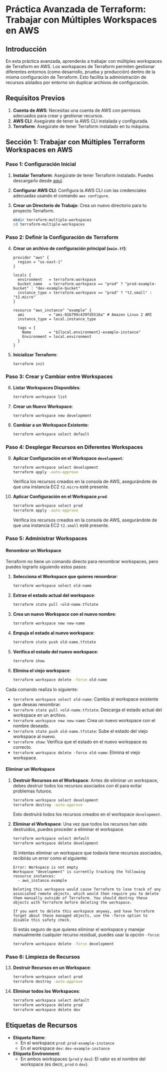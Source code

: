 # Práctica Avanzada de Terraform: Trabajar con Múltiples Workspaces en AWS

## Introducción

En esta práctica avanzada, aprenderás a trabajar con múltiples workspaces de Terraform en AWS. Los workspaces de Terraform permiten gestionar diferentes entornos (como desarrollo, prueba y producción) dentro de la misma configuración de Terraform. Esto facilita la administración de recursos aislados por entorno sin duplicar archivos de configuración.

## Requisitos Previos

1. **Cuenta de AWS**: Necesitas una cuenta de AWS con permisos adecuados para crear y gestionar recursos.
2. **AWS CLI**: Asegúrate de tener la AWS CLI instalada y configurada.
3. **Terraform**: Asegúrate de tener Terraform instalado en tu máquina.

## Sección 1: Trabajar con Múltiples Terraform Workspaces en AWS

### Paso 1: Configuración Inicial

1. **Instalar Terraform**: Asegúrate de tener Terraform instalado. Puedes descargarlo desde [aquí](https://www.terraform.io/downloads).
2. **Configurar AWS CLI**: Configura la AWS CLI con las credenciales adecuadas usando el comando `aws configure`.
3. **Crear un Directorio de Trabajo**: Crea un nuevo directorio para tu proyecto Terraform.

    ```bash
    mkdir terraform-multiple-workspaces
    cd terraform-multiple-workspaces
    ```

### Paso 2: Definir la Configuración de Terraform

4. **Crear un archivo de configuración principal (`main.tf`)**: 

    ```hcl
    provider "aws" {
      region = "us-east-1"
    }

    locals {
      environment   = terraform.workspace
      bucket_name   = terraform.workspace == "prod" ? "prod-example-bucket" : "dev-example-bucket"
      instance_type = terraform.workspace == "prod" ? "t2.small" : "t2.micro"
    }

    resource "aws_instance" "example" {
      ami           = "ami-01b799c439fd5516a" # Amazon Linux 2 AMI
      instance_type = local.instance_type

      tags = {
        Name        = "${local.environment}-example-instance"
        Environment = local.environment
      }
    }
    ```

5. **Inicializar Terraform**:

    ```bash
    terraform init
    ```

### Paso 3: Crear y Cambiar entre Workspaces

6. **Listar Workspaces Disponibles**:

    ```bash
    terraform workspace list
    ```

7. **Crear un Nuevo Workspace**:

    ```bash
    terraform workspace new development
    ```

8. **Cambiar a un Workspace Existente**:

    ```bash
    terraform workspace select default
    ```

### Paso 4: Desplegar Recursos en Diferentes Workspaces

9. **Aplicar Configuración en el Workspace `development`**:

    ```bash
    terraform workspace select development
    terraform apply -auto-approve
    ```

    Verifica los recursos creados en la consola de AWS, asegurándote de que una instancia EC2 `t2.micro` esté presente.

10. **Aplicar Configuración en el Workspace `prod`**:

    ```bash
    terraform workspace select prod
    terraform apply -auto-approve
    ```

    Verifica los recursos creados en la consola de AWS, asegurándote de que una instancia EC2 `t2.small` esté presente.

### Paso 5: Administrar Workspaces

#### Renombrar un Workspace

Terraform no tiene un comando directo para renombrar workspaces, pero puedes lograrlo siguiendo estos pasos:

1. **Selecciona el Workspace que quieres renombrar**:

    ```bash
    terraform workspace select old-name
    ```

2. **Extrae el estado actual del workspace**:

    ```bash
    terraform state pull >old-name.tfstate
    ```

3. **Crea un nuevo Workspace con el nuevo nombre**:

    ```bash
    terraform workspace new new-name
    ```

4. **Empuja el estado al nuevo workspace**:

    ```bash
    terraform state push old-name.tfstate
    ```

5. **Verifica el estado del nuevo workspace**:

    ```bash
    terraform show
    ```

6. **Elimina el viejo workspace**:

    ```bash
    terraform workspace delete -force old-name
    ```

Cada comando realiza lo siguiente:
- `terraform workspace select old-name`: Cambia al workspace existente que deseas renombrar.
- `terraform state pull >old-name.tfstate`: Descarga el estado actual del workspace en un archivo.
- `terraform workspace new new-name`: Crea un nuevo workspace con el nombre deseado.
- `terraform state push old-name.tfstate`: Sube el estado del viejo workspace al nuevo.
- `terraform show`: Verifica que el estado en el nuevo workspace es correcto.
- `terraform workspace delete -force old-name`: Elimina el viejo workspace.

#### Eliminar un Workspace

1. **Destruir Recursos en el Workspace**: Antes de eliminar un workspace, debes destruir todos los recursos asociados con él para evitar problemas futuros.

    ```bash
    terraform workspace select development
    terraform destroy -auto-approve
    ```

    Esto destruirá todos los recursos creados en el workspace `development`.

2. **Eliminar el Workspace**: Una vez que todos los recursos han sido destruidos, puedes proceder a eliminar el workspace.

    ```bash
    terraform workspace select default
    terraform workspace delete development
    ```

    Si intentas eliminar un workspace que todavía tiene recursos asociados, recibirás un error como el siguiente:

    ```plaintext
    Error: Workspace is not empty
    Workspace "development" is currently tracking the following resource instances:
      - aws_instance.example

    Deleting this workspace would cause Terraform to lose track of any associated remote objects, which would then require you to delete them manually outside of Terraform. You should destroy these objects with Terraform before deleting the workspace.

    If you want to delete this workspace anyway, and have Terraform forget about these managed objects, use the -force option to disable this safety check.
    ```

    Si estás seguro de que quieres eliminar el workspace y manejar manualmente cualquier recurso residual, puedes usar la opción `-force`:

    ```bash
    terraform workspace delete -force development
    ```

### Paso 6: Limpieza de Recursos

13. **Destruir Recursos en un Workspace**:

    ```bash
    terraform workspace select prod
    terraform destroy -auto-approve
    ```

14. **Eliminar todos los Workspaces**:

    ```bash
    terraform workspace select default
    terraform workspace delete prod
    terraform workspace delete dev
    ```

## Etiquetas de Recursos

- **Etiqueta Name**:
  - En el workspace `prod`: `prod-example-instance`
  - En el workspace `dev`: `dev-example-instance`
- **Etiqueta Environment**:
  - En ambos workspaces (`prod` y `dev`): El valor es el nombre del workspace (es decir, `prod` o `dev`).

